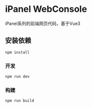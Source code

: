 # iPanel WebConsole

iPanel系列的前端网页代码，基于Vue3

## 安装依赖

```sh
npm install
```

### 开发

```sh
npm run dev
```

### 构建

```sh
npm run build
```
